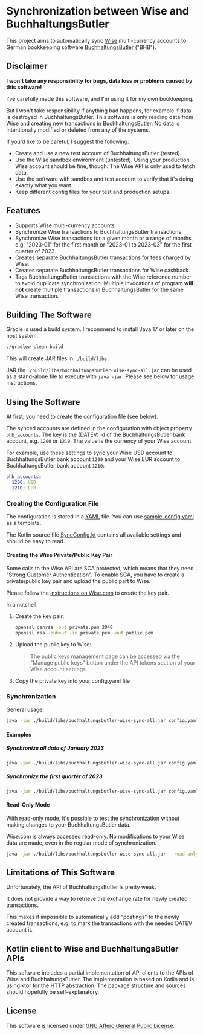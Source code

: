 # Synchronization between Wise and BuchhaltungsButler

This project aims to automatically sync [Wise](https://wise.com/) multi-currency accounts to German bookkeeping
software [BuchhaltungsButler](https://buchhaltungsbutler.de/) ("BHB").

## Disclaimer

**I won't take any responsibility for bugs, data loss or problems caused by this software!**

I've carefully made this software, and I'm using it for my own bookkeeping.

But I won't take responsibility if anything bad happens, for example if data is destroyed in BuchhaltungsButler.
This software is only reading data from Wise and creating new transactions in BuchhaltungsButler.
No data is intentionally modified or deleted from any of the systems.

If you'd like to be careful, I suggest the following:

- Create and use a new test account of BuchhaltungsButler (tested).
- Use the Wise sandbox environment (untested). Using your production Wise account should be fine, though. The Wise API
  is only used to fetch data.
- Use the software with sandbox and test account to verify that it's doing exactly what you want.
- Keep different config files for your test and production setups.

## Features

- Supports Wise multi-currency accounts
- Synchronize Wise transactions to BuchhaltungsButler transactions
- Synchronize Wise transactions for a given month or a range of months, e.g. "2023-01" for the first month or "2023-01
  to 2023-03" for the first quarter of 2023.
- Creates separate BuchhaltungsButler transactions for fees charged by Wise.
- Creates separate BuchhaltungsButler transactions for Wise cashback.
- Tags BuchhaltungsButler transactions with the Wise reference number to avoid duplicate synchronization. Multiple
  invocations of program **will not** create multiple transactions in BuchhaltungsButler for the same Wise transaction.

## Building The Software

Gradle is used a build system.
I recommend to install Java 17 or later on the host system.

```bash
./gradlew clean build
```

This will create JAR files in `./build/libs`.

JAR file `./build/libs/buchhaltungsbutler-wise-sync-all.jar` can be used as a stand-alone file to execute
with `java -jar`.
Please see below for usage instructions.

## Using the Software

At first, you need to create the configuration file (see below).

The synced accounts are defined in the configuration with object property `bhb_accounts`.
The key is the (DATEV) id of the BuchhaltungsButler bank account, e.g. `1200` or `1210`.
The value is the currency of your Wise account.

For example, use these settings to sync your Wise USD account to BuchhaltungsButler bank account `1200` and your Wise
EUR account to BuchhaltungsButler bank account `1210`:

```yaml
bhb_accounts:
  1200: USD
  1210: EUR
```

### Creating the Configuration File

The configuration is stored in a [YAML](https://yaml.org/) file.
You can use [sample-config.yaml](https://github.com/jansorg/buchhaltungsbutler-wise-sync/blob/main/sample-config.yaml)
as a template.

The Kotlin source
file [SyncConfig.kt](https://github.com/jansorg/buchhaltungsbutler-wise-sync/blob/main/src/main/kotlin/dev/ja/sync/model/SyncConfig.kt)
contains all available settings and should be easy to read.

#### Creating the Wise Private/Public Key Pair

Some calls to the Wise API are SCA protected, which means that they need "Strong Customer Authentication".
To enable SCA, you have to create a private/public key pair and upload the public part to Wise.

Please follow
the [instructions on Wise.com](https://api-docs.wise.com/features/strong-customer-authentication-2fa/personal-token-sca)
to create the key pair.

In a nutshell:

1. Create the key pair:
   ```bash
   openssl genrsa -out private.pem 2048
   openssl rsa -pubout -in private.pem -out public.pem
   ```
2. Upload the public key to Wise:
   > The public keys management page can be accessed via the "Manage public keys" button under the API tokens section of
   your Wise account settings.
3. Copy the private key into your config.yaml file

### Synchronization

General usage:

```bash
java -jar ./build/libs/buchhaltungsbutler-wise-sync-all.jar config.yaml year-month-first [year-month-last]
```

#### Examples

##### Synchronize all data of January 2023

```bash
java -jar ./build/libs/buchhaltungsbutler-wise-sync-all.jar config.yaml 2023-01
```

##### Synchronize the first quarter of 2023

```bash
java -jar ./build/libs/buchhaltungsbutler-wise-sync-all.jar config.yaml 2023-01 2023-03
```

#### Read-Only Mode

With read-only mode, it's possible to test the synchronization without making changes to your BuchhaltungsButler data.

Wise.com is always accessed read-only.
No modifications to your Wise data are made, even in the regular mode of synchronization.

```bash
java -jar ./build/libs/buchhaltungsbutler-wise-sync-all.jar --read-only config.yaml 2023-01 2023-06
```

## Limitations of This Software

Unfortunately, the API of BuchhaltungsButler is pretty weak.

It does not provide a way to retrieve the exchange rate for newly created transactions.

This makes it impossible to automatically add "postings" to the newly created transactions, e.g. to mark the
transactions with the needed DATEV account it.

## Kotlin client to Wise and BuchhaltungsButler APIs

This software includes a partial implementation of API clients to the APIs of Wise and BuchhaltungsButler.
The implementation is based on Kotlin and is using ktor for the HTTP abstraction.
The package structure and sources should hopefully be self-explanatory.

## License

This software is licensed under [GNU Affero General Public License](https://www.gnu.org/licenses/agpl-3.0.en.html).
